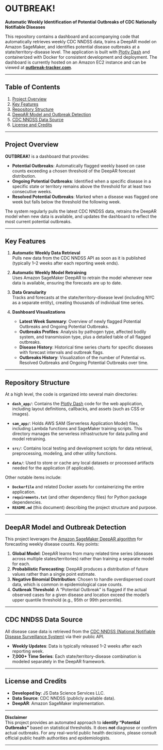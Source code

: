 # OUTBREAK!

**Automatic Weekly Identification of Potential Outbreaks of CDC Nationally Notifiable Diseases**

This repository contains a dashboard and accompanying code that automatically retrieves weekly CDC NNDSS data, trains a DeepAR model on Amazon SageMaker, and identifies potential disease outbreaks at a state/territory-disease level. The application is built with [Plotly Dash](https://dash.plotly.com/) and containerized with Docker for consistent development and deployment. The dashboard is currently hosted on an Amazon EC2 instance and can be viewed at **[outbreak-tracker.com](https://outbreak-tracker.com/)**.

---

## Table of Contents
1. [Project Overview](#project-overview)  
2. [Key Features](#key-features)  
3. [Repository Structure](#repository-structure)  
4. [DeepAR Model and Outbreak Detection](#deepar-model-and-outbreak-detection)  
5. [CDC NNDSS Data Source](#cdc-nndss-data-source)  
6. [License and Credits](#license-and-credits)  

---


## Project Overview

**OUTBREAK!** is a dashboard that provides:
- **Potential Outbreaks**: Automatically flagged weekly based on case counts exceeding a chosen threshold of the DeepAR forecast distribution.  
- **Ongoing Potential Outbreaks**: Identified when a specific disease in a specific state or territory remains above the threshold for at least two consecutive weeks.  
- **Resolved Potential Outbreaks**: Marked when a disease was flagged one week but falls below the threshold the following week.  

The system regularly pulls the latest CDC NNDSS data, retrains the DeepAR model when new data is available, and updates the dashboard to reflect the most current potential outbreaks.

---

## Key Features

1. **Automatic Weekly Data Retrieval**  
   Pulls new data from the CDC NNDSS API as soon as it is published (typically 1–2 weeks after each reporting week ends).

2. **Automatic Weekly Model Retraining**  
   Uses Amazon SageMaker DeepAR to retrain the model whenever new data is available, ensuring the forecasts are up to date.

3. **Data Granularity**  
   Tracks and forecasts at the state/territory-disease level (including NYC as a separate entity), creating thousands of individual time series.

4. **Dashboard Visualizations**  
   - **Latest Week Summary**: Overview of newly flagged Potential Outbreaks and Ongoing Potential Outbreaks.  
   - **Outbreaks Profiles**: Analysis by pathogen type, affected bodily system, and transmission type, plus a detailed table of all flagged outbreaks.  
   - **Disease History**: Historical time series charts for specific diseases with forecast intervals and outbreak flags.  
   - **Outbreaks History**: Visualization of the number of Potential vs. Resolved Outbreaks and Ongoing Potential Outbreaks over time.  

---

## Repository Structure

At a high level, the code is organized into several main directories:

- **`dash_app/`**: Contains the [Plotly Dash](https://dash.plotly.com/) code for the web application, including layout definitions, callbacks, and assets (such as CSS or images).  

- **`sam_app/`**: Holds AWS SAM (Serverless Application Model) files, including Lambda functions and SageMaker training scripts. This directory manages the serverless infrastructure for data pulling and model retraining.  

- **`src/`**: Contains local testing and development scripts for data retrieval, preprocessing, modeling, and other utility functions.  

- **`data/`**: Used to store or cache any local datasets or processed artifacts needed for the application (if applicable).  

Other notable items include:
- **`Dockerfile`** and related Docker assets for containerizing the entire application.  
- **`requirements.txt`** (and other dependency files) for Python package dependencies.  
- **`README.md`** (this document) describing the project structure and purpose.

---

## DeepAR Model and Outbreak Detection

This project leverages the [Amazon SageMaker DeepAR algorithm](https://docs.aws.amazon.com/sagemaker/latest/dg/deepar.html) for forecasting weekly disease counts. Key points:

1. **Global Model**: DeepAR learns from many related time series (diseases across multiple states/territories) rather than training a separate model for each.  
2. **Probabilistic Forecasting**: DeepAR produces a distribution of future values rather than a single point estimate.  
3. **Negative Binomial Distribution**: Chosen to handle overdispersed count data, which is common in epidemiological case counts.  
4. **Outbreak Threshold**: A “Potential Outbreak” is flagged if the actual observed cases for a given disease and location exceed the model’s upper quantile threshold (e.g., 95th or 99th percentile).

---

## CDC NNDSS Data Source

All disease case data is retrieved from the [CDC NNDSS (National Notifiable Disease Surveillance System)](https://wwwn.cdc.gov/nndss/) via their public API.  
- **Weekly Updates**: Data is typically released 1–2 weeks after each reporting week.  
- **7,000+ Time Series**: Each state/territory-disease combination is modeled separately in the DeepAR framework.  

---

## License and Credits

- **Developed by**: JS Data Science Services LLC.  
- **Data Source**: CDC NNDSS (publicly available data).  
- **DeepAR**: Amazon SageMaker implementation.  

---

**Disclaimer**  
This project provides an automated approach to **identify “Potential Outbreaks”** based on statistical thresholds. It does **not** diagnose or confirm actual outbreaks. For any real-world public health decisions, please consult official public health authorities and epidemiologists.

---
